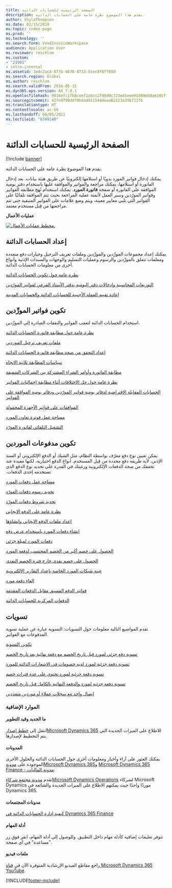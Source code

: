 ```yaml
---
title: الصفحة الرئيسية للحسابات الدائنة
description: يقدم هذا الموضوع نظرة عامة على الحسابات الدائنة.
author: ShylaThompson
ms.date: 02/15/2019
ms.topic: index-page
ms.prod: ''
ms.technology: ''
ms.search.form: VendInvoiceWorkspace
audience: Application User
ms.reviewer: roschlom
ms.custom:
- "21901"
- intro-internal
ms.assetid: 1e4c2ac4-077b-4678-8733-5cec8f6ff659
ms.search.region: Global
ms.author: roschlom
ms.search.validFrom: 2016-05-31
ms.dyn365.ops.version: AX 7.0.1
ms.openlocfilehash: 991befc1fb8ceef1a5cc2fd6d9c723e45eee91d89eb0ae301ff20764d80dbee5
ms.sourcegitcommit: 42fe9790ddf0bdad911544deaa82123a396712fb
ms.translationtype: HT
ms.contentlocale: ar-SA
ms.lasthandoff: 08/05/2021
ms.locfileid: "6749140"
---
```

# <a name="accounts-payable-home-page"></a>الصفحة الرئيسية للحسابات الدائنة

[!include [banner](../includes/banner.md)]

يقدم هذا الموضوع نظرة عامة على الحسابات الدائنة. 

يمكنك إدخال فواتير المورد يدويًا أو استلامها إلكترونيًا عن طريق هيئة بيانات. بعد إدخال الفاتورة أو استلامها، يمكنك مراجعة والفواتير والموافقة عليها باستخدام دفتر يومية الموافقة على الفاتورة أو صفحة **فاتورة المورد**. يمكنك استخدام نُهج مطابقة الفواتير‬ وفواتير المورّدين وسير العمل لأتمتة عملية المراجعة بحيث تتم الموافقة تلقائيًا على الفواتير التي تلبي معايير معينة، ويتم وضع علامات على الفواتير المتبقية حتى تتم مراجعتها من قِبل مستخدم معتمد.

**عمليات الأعمال**

[![مخطط عمليات الأعمال.](./media/AP-process.PNG)](./media/AP-process.PNG)

## <a name="set-up-accounts-payable"></a>إعداد الحسابات الدائنة

يمكنك إعداد مجموعات المورِّدين والمورِّدين وملفات تعريف الترحيل وخيارات دفع متعددة ومعلمات تتعلق بالمورِّدين والرسوم وعمليات التسليم والوجهات والسندات الإذنية وأنواع أخرى من معلومات الحسابات الدائنة. 

[نظرة عامة حول تكوين الحسابات الدائنة](accounts-payable-overview.md)

[التوزيعات المحاسبية وإدخالات دفتر اليومية بدفتر الأستاذ الفرعي لفواتير المورّدين](accounting-distributions-subledger-journal-entries-vendor-invoices.md) 

[إعادة تقييم العملة الأجنبية للحسابات الدائنة والحسابات المدينة](../cash-bank-management/foreign-currency-revaluation-accounts-payable-accounts-receivable.md)

## <a name="configure-vendor-invoices"></a>تكوين فواتير المورِّدين

استخدام الحسابات الدائنة لتعقب الفواتير والنفقات الصادرة إلى المورِّدين.

[نظرة عامة حول مطابقة فاتورة الحسابات الدائنة](accounts-payable-invoice-matching.md)

[ملفات تعريف ترحيل الموردين](vendor-posting-profiles.md)

[إعداد التحقق من صحة مطابقة فاتورة‬ الحسابات الدائنة](tasks/set-up-accounts-payable-invoice-matching-validation.md)

[سياسات المطابقة ثلاثية الاتجاه](three-way-matching-policies.md)

[مطابقة الفاتورة وأوامر الشراء المشتركة بين الشركات الشقيقة](invoice-matching-intercompany-purchase-orders.md)

[نظرة عامة حول حل الاختلافات أثناء مطابقة إجماليات الفواتير](resolve-invoice-totals-invoice-matching-discrepancies.md)

[الحسابات المقابلة الافتراضية لدفاتر يومية فواتير المورّدين ودفاتر يومية الموافقة على الفواتير](default-offset-accounts-vendor-invoice-journals.md)

[الموافقات على فواتير الأجهزة المحمولة](mobile-invoice-approvals.md)

[مساحة عمل فوترة تعاون المورد](vendor-portal-invoicing-workspace.md)

[التشغيل التلقائي لفاتورة المورّد](vendor-invoice-automation.md)

## <a name="configure-vendor-payments"></a>تكوين مدفوعات الموردين 

يمكن تعيين نوع دفع معرّف بواسطة النظام، مثل الشيك أو الدفع الإلكتروني أو ‏‫السند الإذني، لأية طريقة دفع محددة من قِبل المستخدم. أنواع الدفع اختيارية، لكنها مفيدة عند تحققك من صحة الدفعات الإلكترونية ورغبتك في القدرة على تحديد نوع الدفع الذي تستخدمه إحدى الدفعات. 

[مساحة عمل دفعات المورد](vendor-payments-workspace.md)

[‏‫تحديد رسوم دفعات المورّد‬](tasks/define-vendor-payment-fees.md)

[‏‫تحديد شروط دفعات المورّد‬](tasks/define-vendor-payment-terms.md)

[نظرة عامة على الدفع الإيجابي](positive-pay-overview.md)

[إعداد ملفات الدفع الإيجابي وإنشاؤها](set-up-generate-positive-pay-files.md)

[إنشاء دفعات المورد باستخدام عرض دفع](create-vendor-payments-payment-proposal.md)

[دفعات المورد لمبلغ جزئي](vendor-payments-partial-amount.md)

[الحصول على خصم أكبر من الخصم المحتسب لدفعة المورد](take-discount-more-calculated-discount-vendor-payment.md)

[الحصول على خصم نقدي خارج فترة الخصم النقدي](take-cash-discount-outside-cash-discount-timeframe.md)

[عينة شيكات المورد الخاصة بإعداد التقارير الإلكترونية‬](electronic-reporting-sample-vendor-checks.md)

[إلغاء دفعة مورد](reverse-vendor-payment.md)

[فواتير الدفع المسبق مقابل الدفعات المقدمة](prepayments-invoices-vs-prepayments.md)

[الدفعات المركزية للحسابات الدائنة](centralized-payments-accounts-payable.md)

## <a name="settlements"></a>تسويات

تقدم المواضيع التالية معلومات حول التسويات: التسوية عبارة عن عملية تسوية المدفوعات مع الفواتير. 

[تكوين التسوية](../cash-bank-management/configure-settlement.md)

[تسوية دفع جزئي لمورد قبل تاريخ الخصم مع دفعة نهائية بعد تاريخ الخصم](settle-partial-vendor-payment-before-discount-or-final-payment-after.md)

[تسوية دفعة جزئية لمورد لديه خصومات في الإشعارات الدائنة للمورد](settle-partial-vendor-payment-discounts-vendor-credit-notes.md)

[تسوية دفعة جزئية لمورد تحتوي على عدة فترات خصم](settle-partial-vendor-payment-multiple-discount-periods.md)

[تسوية دفعة جزئية لمورد والدفعة النهائية بالكامل قبل تاريخ الخصم](settle-partial-vendor-payment-or-final-payment-before-discount.md)

[إيصال واحد مع سجلات عملاء أو موردين متعددين](single-voucher-multiple-customer-vendor-records.md)



### <a name="additional-resources"></a>الموارد الإضافية

#### <a name="whats-new-and-in-development"></a>ما الجديد وقيد التطوير

انتقل إلى [خطط إصدارMicrosoft Dynamics 365‏‎](/dynamics365/release-plans/) للاطلاع على الميزات الجديدة التي يتم التخطيط لإصدارها.‬ 

#### <a name="blogs"></a>المدونات

يمكنك العثور على آراء وأخبار ومعلومات أخرى حول الحسابات الدائنة والحلول الأخرى الموجودة على [مدونةMicrosoft Dynamics 365](https://community.dynamics.com/b/msftdynamicsblog?c=Enterprise)و [Microsoft Dynamics 365 Finance - مدونة الماليات](https://community.dynamics.com/365/financeandoperations/b/financials).

تقدم [مدونة مجتمع شركاءMicrosoft Dynamics Operations](https://community.dynamics.com/partner/b/operationspartnercommunityblog) لشركاء Microsoft Dynamics موردًا واحدًا حيث يمكنهم الاطلاع على الميزات الجديدة والشائعة في Dynamics 365.

#### <a name="community-blogs"></a>مدونات المجتمعات

[كيفية إدارة الحسابات الدائنة في Dynamics 365 Finance](https://financefunction.tech/2019/02/15/how-to-manage-payables-in-dynamics-365-for-finance-and-operations)

#### <a name="task-guides"></a>أدلة المهام
تتوفر تعليمات إضافية كأدلة مهام داخل التطبيق. وللوصول إلى أدلة المهام، انقر فوق زر "مساعدة" في أي صفحة.

#### <a name="videos"></a>ملفات فيديو

راجع مقاطع الفيديو الإرشادية المتوفرة الآن في [قناة Microsoft Dynamics 365 YouTube](https://www.youtube.com/channel/UCJGCg4rB3QSs8y_1FquelBQ).






[!INCLUDE[footer-include](../../includes/footer-banner.md)]